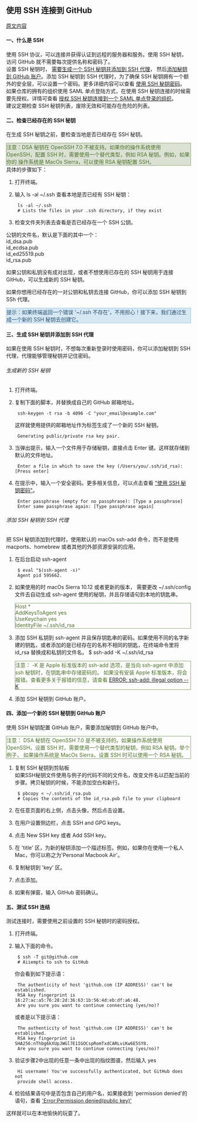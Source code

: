 ## 使用 SSH 连接到 GitHub
[原文内容](https://help.github.com/articles/connecting-to-github-with-ssh/)

#### 一、什么是 SSH
使用 SSH 协议，可以连接并获得认证到远程的服务器和服务。使用 SSH 秘钥，访问 GitHub 就不需要每次提供名称和密码了。  
设置 SSH 秘钥时，
[需要生成一个 SSH 秘钥并添加到 SSH 代理](https://help.github.com/articles/generating-a-new-ssh-key-and-adding-it-to-the-ssh-agent/)，
然后[添加秘钥到 GitHub 账户](https://help.github.com/articles/adding-a-new-ssh-key-to-your-github-account/)。添加 SSH 秘钥到
SSH 代理时，为了确保 SSH 秘钥拥有一个额外的安全层，可以设置一个密码。更多详细内容可以查看
[使用 SSH 秘钥密码](https://help.github.com/articles/working-with-ssh-key-passphrases/)。  
如果仓库的拥有的组织使用 SAML 单点登陆方式，在使用 SSH 秘钥连接的时候需要先授权。详情可查看
[授权 SSH 秘钥连接到一个 SAML 单点登录的组织](https://help.github.com/articles/authorizing-an-ssh-key-for-use-with-a-saml-single-sign-on-organization/)。  
建议定期检查 SSH 秘钥列表，废除无效和可能存在危险的列表。
#### 二、检查已经存在的 SSH 秘钥
在生成 SSH 秘钥之前，要检查当地是否已经存在 SSH 秘钥。
<div style="background:#dbe2d4;border: 1px solid #819b69;color:#4d712b;">
    注意：DSA 秘钥在 OpenSSH 7.0 不被支持。如果你的操作系统使用 OpenSSH，配置 SSH 时，需要使用一个替代类型，例如 RSA 秘钥。例如，如果你的
    操作系统是 MacOs Sierra，可以使用 RSA 秘钥配置 SSH。
</div> 
具体的步骤如下：

1.  打开终端。
2. 输入 ls -al ~/.ssh 查看本地是否已经有 SSH 秘钥：  

        ls -al ~/.ssh
        # Lists the files in your .ssh directory, if they exist
3. 检查文件夹列表去查看是否已经存在一个 SSH 公钥。

公钥的文件名，默认是下面的其中一个：  
id_dsa.pub  
id_ecdsa.pub  
id_ed25519.pub  
id_rsa.pub  

如果公钥和私钥没有成对出现，或者不想使用已存在的 SSH 秘钥用于连接 GitHub，可以生成新的 SSH 秘钥。  

如果你想用已经存在的一对公钥和私钥去连接 GitHub，你可以添加 SSH 秘钥到 SSh 代理。
<div style="background:#d6e8f4;border: 1px solid #98c1d9;color:#284d70;">
提示：如果终端返回一个错误 '~/.ssh 不存在'，不用担心！接下来，我们通过生成一个新的 SSH 秘钥去创建它。
</div>


#### 三、生成 SSH 秘钥并添加到 SSH 代理
如果在使用 SSH 秘钥时，不想每次重新登录时使用密码，你可以添加秘钥到 SSH 代理，代理能够管理秘钥并记住密码。
###### 生成新的 SSH 秘钥
1. 打开终端。
2. 复制下面的脚本，并替换成自己的 GitHub 邮箱地址。  

        ssh-keygen -t rsa -b 4096 -C "your_email@example.com"  
    这样就使用提供的邮箱地址作为标签生成了一个新的 SSH 秘钥。  

        Generating public/private rsa key pair.
3. 当弹出提示，输入一个文件用于存储秘钥，直接点击 Enter 键。这样就存储到默认的文件地址。  

        Enter a file in which to save the key (/Users/you/.ssh/id_rsa): [Press enter] 
4. 在提示中，输入一个安全密码。更多相关信息，可以点击查看
    ["使用 SSH 秘钥密码"](https://help.github.com/articles/working-with-ssh-key-passphrases/)。
    
        Enter passphrase (empty for no passphrase): [Type a passphrase]
        Enter same passphrase again: [Type passphrase again]
###### 添加 SSH 秘钥到 SSH 代理
把 SSH 秘钥添加到代理时，使用默认的 macOs ssh-add 命令，而不是使用 macports、homebrew 或者其他的外部资源安装的应用。
1. 在后台启动 ssh-agent

        $ eval "$(ssh-agent -s)"
        Agent pid 595662.  
2. 如果使用的时 macOs Sierra 10.12 或者更新的版本， 需要更改 ~/.ssh/config 文件去自动生成 ssh-agent 使用的秘钥，并且存储语句到本地的钥匙串。  

    <div style="border: 1px solid #819b69;color:#4d712b;">
        Host *  <br/>
          AddKeysToAgent yes <br/>
          UseKeychain yes <br/>
          IdentityFile ~/.ssh/id_rsa
    </div>
3. 添加 SSH 私钥到 ssh-agent 并且保存钥匙串的密码。如果使用不同的名字新建的钥匙，或者添加的是已经存在的名称不相同的钥匙，在终端命令里将 id_rsa
替换成和私钥的文件名。
        $ ssh-add -K ~/.ssh/id_rsa  
    <div style="border: 1px solid #819b69;color:#4d712b;">
        注意： -K 是 Apple 标准版本的 ssh-add 选项，是当向 ssh-agent 中添加 ssh 秘钥时，在钥匙串中存储密码的。
        如果没有安装 Apple 标准版本，将会报错。查看更多关于报错的信息，请查看 
        <a href="https://help.github.com/articles/error-ssh-add-illegal-option-k/">ERROR: ssh-add: illegal option --K</a>
    </div>    
4. 添加 SSH 秘钥到 GitHub 账户。
#### 四、添加一个新的 SSH 秘钥到 GitHub 账户
使用 SSH 秘钥配置 GitHub 账户，需要添加秘钥到 GitHub 账户中。

<div style="border: 1px solid #819b69;color:#4d712b;">
    注意： DSA 秘钥在 OpenSSH 7.0 是不被支持的。如果操作系统使用 OpenSSH，设置 SSH 时，需要使用一个替代类型的秘钥，例如 RSA 秘钥。举个例子，
    如果操作系统是 MacOs Sierra，设置 SSH 时可以使用一个 RSA 秘钥。
</div>   

1. 复制 SSH 秘钥到剪贴板  
如果SSH秘钥文件使用与例子的代码不同的文件名，改变文件名以匹配当前的步骤。拷贝秘钥的时候，不能添加空白和新行。    

        $ pbcopy < ~/.ssh/id_rsa.pub
        # Copies the contents of the id_rsa.pub file to your clipboard
2. 在任意页面的右上侧，点击头像，然后点击设置。
3. 在用户设置侧边栏，点击 SSH and GPG keys。
4. 点击 New SSH key 或者 Add SSH key。
5. 在 'title' 区，为新的秘钥添加一个描述标签。例如，如果你在使用一个私人 Mac，你可以称之为'Personal Macbook Air'。
6. 复制秘钥到 'key' 区。
7. 点击添加。
8. 如果有弹窗，输入 GitHub 密码确认。
#### 五、测试 SSH 连结
测试连接时，需要使用之前设置的 SSH 秘钥时的密码授权。
1. 打开终端。
2. 输入下面的命令。   

        $ ssh -T git@github.com
        # Aiiempts to ssh to GitHub
    你会看到如下提示语：
        
        The authenticity of host 'github.com (IP ADDRESS)' can't be established.
        RSA key fingerprint is 16:27:ac:a5:76:28:2d:36:63:1b:56:4d:eb:df:a6:48.
        Are you sure you want to continue connecting (yes/no)?
    或者是以下提示语：
        
        The authenticity of host 'github.com (IP ADDRESS)' can't be established.
        RSA key fingerprint is SHA256:nThbg6kXUpJWGl7E1IGOCspRomTxdCARLviKw6E5SY8.
        Are you sure you want to continue connecting (yes/no)?
3. 验证步骤2中出现的任意一条中出现的指纹图谱，然后输入 yes

        Hi username! You've successfully authenticated, but GitHub does not
        provide shell access.
4. 检验结果语句中是否包含自己的用户名，如果接收到 'permission denied'的语句，查看 
['Error:Permission denied(public key)'](https://help.github.com/articles/error-permission-denied-publickey)

这样就可以在本地愉快的玩耍了。
